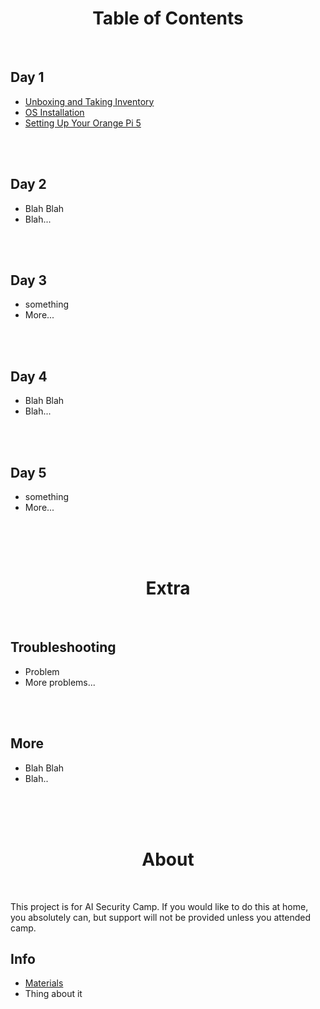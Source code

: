 <h1 align=center>Table of Contents</h1>

<br>

<h2>Day 1</h2>

- [Unboxing and Taking Inventory](/instructions/day-1/unboxing.md)
- [OS Installation](/instructions/day-1/os-install.md)
- [Setting Up Your Orange Pi 5](/instructions/day-1/setup-orange-pi-5.md)

<br><br>

<h2>Day 2</h2>

- Blah Blah
- Blah...

<br><br>

<h2>Day 3</h2>

- something
- More...

<br><br>

<h2>Day 4</h2>

- Blah Blah
- Blah...

<br><br>

<h2>Day 5</h2>

- something
- More...

<br><br><br>

<h1 align=center>Extra</h1>

<br>

<h2>Troubleshooting</h2>

- Problem
- More problems...

<br><br>

<h2>More</h2>

- Blah Blah
- Blah..

<br><br><br>

<h1 align=center>About</h1>

<br>

This project is for AI Security Camp. If you would like to do this at home, you absolutely can, but support will not be provided unless you attended camp.

<h2>Info</h2>

- [Materials](/about/materials.md)
- Thing about it
